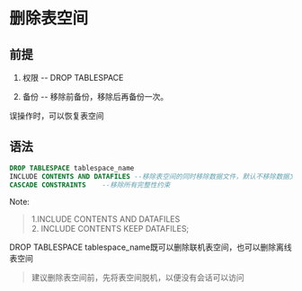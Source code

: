 # 删除表空间

## 前提

1. 权限 -- DROP TABLESPACE

2. 备份 -- 移除前备份，移除后再备份一次。

误操作时，可以恢复表空间

## 语法

```sql
DROP TABLESPACE tablespace_name
INCLUDE CONTENTS AND DATAFILES --移除表空间的同时移除数据文件，默认不移除数据文件
CASCADE CONSTRAINTS    --移除所有完整性约束
```

Note:
>1.INCLUDE CONTENTS AND DATAFILES</br> 2. INCLUDE CONTENTS KEEP DATAFILES;

DROP TABLESPACE tablespace_name既可以删除联机表空间，也可以删除离线表空间
>建议删除表空间前，先将表空间脱机，以便没有会话可以访问